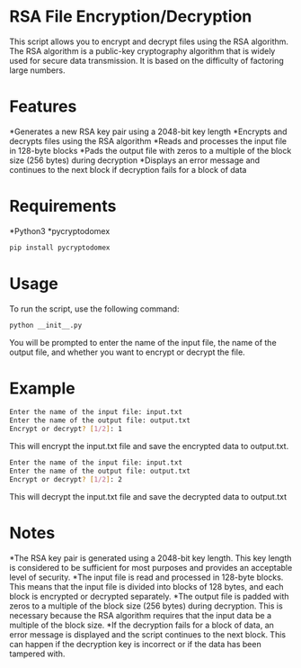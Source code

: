 # RSA File Encryption/Decryption
This script allows you to encrypt and decrypt files using the RSA algorithm. The RSA algorithm is a public-key cryptography algorithm that is widely used for secure data transmission. It is based on the difficulty of factoring large numbers.

# Features
*Generates a new RSA key pair using a 2048-bit key length
*Encrypts and decrypts files using the RSA algorithm
*Reads and processes the input file in 128-byte blocks
*Pads the output file with zeros to a multiple of the block size (256 bytes) during decryption
*Displays an error message and continues to the next block if decryption fails for a block of data

# Requirements
*Python3
*pycryptodomex
```bash
pip install pycryptodomex
```

# Usage
To run the script, use the following command:
```bash
python __init__.py
```
You will be prompted to enter the name of the input file, the name of the output file, and whether you want to encrypt or decrypt the file.

# Example
```bash
Enter the name of the input file: input.txt
Enter the name of the output file: output.txt
Encrypt or decrypt? [1/2]: 1
```
This will encrypt the input.txt file and save the encrypted data to output.txt.

```bash
Enter the name of the input file: input.txt
Enter the name of the output file: output.txt
Encrypt or decrypt? [1/2]: 2
```
This will decrypt the input.txt file and save the decrypted data to output.txt

# Notes
*The RSA key pair is generated using a 2048-bit key length. This key length is considered to be sufficient for most purposes and provides an acceptable level of security.
*The input file is read and processed in 128-byte blocks. This means that the input file is divided into blocks of 128 bytes, and each block is encrypted or decrypted separately.
*The output file is padded with zeros to a multiple of the block size (256 bytes) during decryption. This is necessary because the RSA algorithm requires that the input data be a multiple of the block size.
*If the decryption fails for a block of data, an error message is displayed and the script continues to the next block. This can happen if the decryption key is incorrect or if the data has been tampered with.
